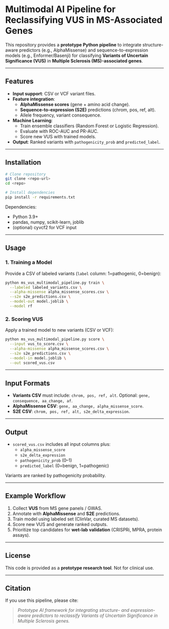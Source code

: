 # Multimodal AI Pipeline for Reclassifying VUS in MS-Associated Genes

This repository provides a **prototype Python pipeline** to integrate structure-aware predictors (e.g., AlphaMissense) and sequence-to-expression models (e.g., Enformer/Basenji) for classifying **Variants of Uncertain Significance (VUS)** in **Multiple Sclerosis (MS)-associated genes**.

---

## Features
- **Input support**: CSV or VCF variant files.
- **Feature integration**:
  - **AlphaMissense scores** (gene + amino acid change).
  - **Sequence-to-expression (S2E)** predictions (chrom, pos, ref, alt).
  - Allele frequency, variant consequence.
- **Machine Learning**:
  - Train ensemble classifiers (Random Forest or Logistic Regression).
  - Evaluate with ROC-AUC and PR-AUC.
  - Score new VUS with trained models.
- **Output**: Ranked variants with `pathogenicity_prob` and `predicted_label`.

---

## Installation
```bash
# Clone repository
git clone <repo-url>
cd <repo>

# Install dependencies
pip install -r requirements.txt
```

Dependencies:
- Python 3.9+
- pandas, numpy, scikit-learn, joblib
- (optional) cyvcf2 for VCF input

---

## Usage

### 1. Training a Model
Provide a CSV of labeled variants (`label` column: 1=pathogenic, 0=benign):
```bash
python ms_vus_multimodal_pipeline.py train \
  --labeled labeled_variants.csv \
  --alpha-missense alpha_missense_scores.csv \
  --s2e s2e_predictions.csv \
  --model-out model.joblib \
  --model rf
```

### 2. Scoring VUS
Apply a trained model to new variants (CSV or VCF):
```bash
python ms_vus_multimodal_pipeline.py score \
  --input vus_to_score.csv \
  --alpha-missense alpha_missense_scores.csv \
  --s2e s2e_predictions.csv \
  --model-in model.joblib \
  --out scored_vus.csv
```

---

## Input Formats
- **Variants CSV** must include: `chrom, pos, ref, alt`. Optional: `gene, consequence, aa_change, af`.
- **AlphaMissense CSV**: `gene, aa_change, alpha_missense_score`.
- **S2E CSV**: `chrom, pos, ref, alt, s2e_delta_expression`.

---

## Output
- `scored_vus.csv` includes all input columns plus:
  - `alpha_missense_score`
  - `s2e_delta_expression`
  - `pathogenicity_prob` (0–1)
  - `predicted_label` (0=benign, 1=pathogenic)

Variants are ranked by pathogenicity probability.

---

## Example Workflow
1. Collect **VUS** from MS gene panels / GWAS.
2. Annotate with **AlphaMissense** and **S2E** predictions.
3. Train model using labeled set (ClinVar, curated MS datasets).
4. Score new VUS and generate ranked outputs.
5. Prioritize top candidates for **wet-lab validation** (CRISPRi, MPRA, protein assays).

---

## License
This code is provided as a **prototype research tool**. Not for clinical use.

---

## Citation
If you use this pipeline, please cite:
> *Prototype AI framework for integrating structure- and expression-aware predictors to reclassify Variants of Uncertain Significance in Multiple Sclerosis genes.*
